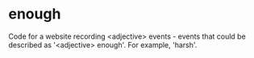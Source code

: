 enough
======

Code for a website recording &lt;adjective> events - events that could be described as '&lt;adjective> enough'. For example, 'harsh'.
